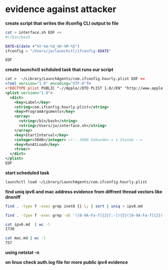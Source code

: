 # evidence against attacker

**create script that writes the ifconfig CLI output to file**
```sh
cat > interface.sh EOF << 
#!/bin/bash

DATE=$(date +"%Y-%m-%d_%H-%M-%S")
ifconfig > "/Users/jw/launchctl/ifconfig-$DATE"

EOF
```

**create launchctl schduled task that runs our script**
```xml
cat >  ~/Library/LaunchAgents/com.ifconfig.hourly.plist EOF << 
<?xml version="1.0" encoding="UTF-8"?>
<!DOCTYPE plist PUBLIC "-//Apple//DTD PLIST 1.0//EN" "http://www.apple.com/DTDs/PropertyList-1.0.dtd">
<plist version="1.0">
  <dict>
    <key>Label</key>
    <string>com.ifconfig.hourly.plist</string>
    <key>ProgramArguments</key>
    <array>
      <string>/bin/bash</string>
      <string>/Users/jw/interface.sh</string>
    </array>
    <key>StartInterval</key>
    <integer>3600</integer> <!-- 3600 Sekunden = 1 Stunde -->
    <key>RunAtLoad</key>
    <true/>
  </dict>
</plist>
EOF
```

**start scheduled task**
```sh
launchctl load ~/Library/LaunchAgents/com.ifconfig.hourly.plist
```

**find uniq ipv6 and mac address evidence from diffrent thread vectors like dnsniff**
```sh
find . -type f -exec grep inet6 {} \; | sort | uniq > ipv6.md

find . -type f -exec grep -oE '([0-9A-Fa-f]{2}[:-]){5}([0-9A-Fa-f]{2})' {} \; | sort | uniq > mac.md

cat ipv6.md  | wc -l                                                                                 
1730

cat mac.md | wc -l    
757
```

**using netstat -n**

**on linux check auth.log file for more public ipv4 evidence**

```sh

```